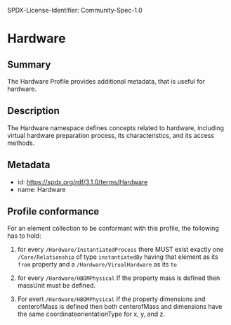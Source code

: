 SPDX-License-Identifier: Community-Spec-1.0

# Hardware

## Summary
The Hardware Profile provides additional metadata, that is useful for hardware.

## Description
The Hardware namespace defines concepts related to hardware, including virtual hardware
preparation process, its characteristics, and its access methods.

## Metadata
- id: https://spdx.org/rdf/3.1.0/terms/Hardware
- name: Hardware

## Profile conformance
For an element collection to be conformant with this profile,
the following has to hold:

1. for every `/Hardware/InstantiatedProcess` there MUST exist exactly one
   `/Core/Relationship` of type `instantiatedBy` having that element as its
   `from` property and a `/Hardware/VirualHardware` as its `to`
   
2. for every `/Hardware/HBOMPhysical` If the property mass is defined then massUnit must be defined.

3. For evert `/Hardware/HBOMPhysical` If the property dimensions and centerofMass is defined then both centerofMass and dimensions have the same coordinateorientationType for x, y, and z.
